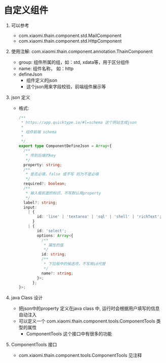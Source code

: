 <!--
 Copyright (c) 2019, Xiaomi, Inc.  All rights reserved.
 This source code is licensed under the Apache License Version 2.0, which
 can be found in the LICENSE file in the root directory of this source tree.
-->
# 自定义组件

1. 可以参考
    - com.xiaomi.thain.component.std.MailComponent
    - com.xiaomi.thain.component.std.HttpComponent
 

1. 使用注解: com.xiaomi.thain.component.annotation.ThainComponent   
    - group: 组件所属的组，如：std, xdata等，用于区分组件
    - name: 组件名称， 如：http
    - defineJson
        - 组件定义的json
        - 这个json用来字段校验，前端组件展示等
    
1. json 定义
    - 格式:
        ```ts
        /**
         * https://app.quicktype.io/#l=schema 这个网站生成json
         *
         * 组件前端 schema
         *
         */
        export type ComponentDefineJson = Array<{
          /**
           * 传到后端的key
           */
          property: string;
          /**
           * 是否必填，false 或不写 则为不是必填
           */
          required?: boolean;
          /**
           * 输入框前面的标识，不写默认用property
           */
          label?: string;
          input:
            | {
                id: 'line' | 'textarea' | 'sql' | 'shell' | 'richText';
              }
            | {
                id: 'select';
                options: Array<{
                  /**
                   * 属性的值
                   */
                  id: string;
                  /**
                   * 下拉框中的候选项，不写用id代替
                   */
                  name?: string;
                }>;
              };
        }>;
        ```

1. java Class 设计
    - 把json中的property 定义在java class 中, 运行时会根据用户填写的信息自动注入
    - 可以定义一个 com.xiaomi.thain.component.tools.ComponentTools 类型的属性
        - ComponentTools 这个接口中有很多的功能

1. ComponentTools 接口
    - com.xiaomi.thain.component.tools.ComponentTools 见注释
